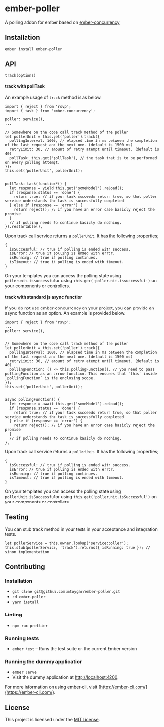 ember-poller
==============================================================================

A polling addon for ember based on [ember-concurrency](https://github.com/machty/ember-concurrency)

Installation
------------------------------------------------------------------------------

```bash
ember install ember-poller
```

API
------------------------------------------------------------------------------
`track(options)`

#### track with pollTask

An example usage of `track` method is as below.
```
import { reject } from 'rsvp';
import { task } from 'ember-concurrency';

poller: service(),
...

// Somewhere on the code call track method of the poller
let pollerUnit = this.get('poller').track({
  pollingInterval: 1000, // elapsed time in ms between the completion of the last request and the next one. (default is 1500 ms)
  retryLimit: 30, // amount of retry atempt until timeout. (default is 40)
  pollTask: this.get('pollTask'), // the task that is to be performed on every polling attempt.
});
this.set('pollerUnit', pollerUnit);


pollTask: task(function*() {
  let response = yield this.get('someModel').reload();
  if (response.status == 'done') {
    return true; // if your task succeeds return true, so that poller service understands the task is successfully completed
  } else if (response == 'error') {
    return reject(); // if you have an error case basicly reject the promise
  }
  // if polling needs to continue basicly do nothing.
}).restartable(),
```

Upon track call service returns a `pollerUnit`. It has the following properties;
```
{
  isSuccessful: // true if polling is ended with success.
  isError: // true if polling is ended with error.
  isRunning: // true if polling continues.
  isTimeout: // true if polling is ended with timeout.
}
```
On your templates you can access the polling state using `pollerUnit.isSuccessful`or using `this.get('pollerUnit.isSuccessful')` on your components or controllers.

#### track with standard js async function
If you do not use ember-concurrency on your project, you can provide an async function as an option. An example is provided below.

```
import { reject } from 'rsvp';
...
poller: service(),
...

// Somewhere on the code call track method of the poller
let pollerUnit = this.get('poller').track({
  pollingInterval: 1000, // elapsed time in ms between the completion of the last request and the next one. (default is 1500 ms)
  retryLimit: 30, // amount of retry atempt until timeout. (default is 40)
  pollingFunction: () => this.pollingFunction(), // you need to pass pollingFunction as an arrow function. This ensures that `this` inside `pollingFunction` is the enclosing scope.
});
this.set('pollerUnit', pollerUnit);


async pollingFunction() {
  let response = await this.get('someModel').reload();
  if (response.status == 'done') {
    return true; // if your task succeeds return true, so that poller service understands the task is successfully completed
  } else if (response == 'error') {
    return reject(); // if you have an error case basicly reject the promise
  }
  // if polling needs to continue basicly do nothing.
},
```
Upon track call service returns a `pollerUnit`. It has the following properties;
```
{
  isSuccessful: // true if polling is ended with success.
  isError: // true if polling is ended with error.
  isRunning: // true if polling continues.
  isTimeout: // true if polling is ended with timeout.
}
```
On your templates you can access the polling state using `pollerUnit.isSuccessful`or using `this.get('pollerUnit.isSuccessful')` on your components or controllers.

Testing
------------------------------------------------------------------------------
You can stub track method in your tests in your acceptance and integration tests.
```
let pollerService = this.owner.lookup('service:poller');
this.stub(pollerService, 'track').returns({ isRunning: true }); // sinon implementation
```


Contributing
------------------------------------------------------------------------------

### Installation

* `git clone git@github.com:mtoygar/ember-poller.git`
* `cd ember-poller`
* `yarn install`

### Linting

* `npm run prettier`

### Running tests

* `ember test` – Runs the test suite on the current Ember version

### Running the dummy application

* `ember serve`
* Visit the dummy application at [http://localhost:4200](http://localhost:4204).

For more information on using ember-cli, visit [https://ember-cli.com/](https://ember-cli.com/).

License
------------------------------------------------------------------------------

This project is licensed under the [MIT License](LICENSE.md).
